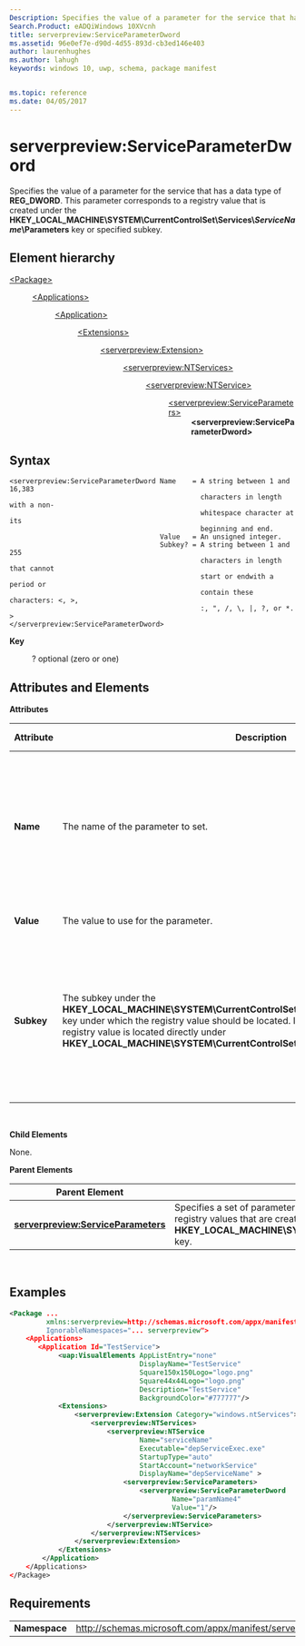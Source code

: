 ```yaml
---
Description: Specifies the value of a parameter for the service that has a data type of REG\_DWORD.
Search.Product: eADQiWindows 10XVcnh
title: serverpreview:ServiceParameterDword
ms.assetid: 96e0ef7e-d90d-4d55-893d-cb3ed146e403
author: laurenhughes
ms.author: lahugh
keywords: windows 10, uwp, schema, package manifest


ms.topic: reference
ms.date: 04/05/2017
---
```


# serverpreview:ServiceParameterDword


Specifies the value of a parameter for the service that has a data type of **REG\_DWORD**. This parameter corresponds to a registry value that is created under the **HKEY\_LOCAL\_MACHINE\\SYSTEM\\CurrentControlSet\\Services\\*ServiceName*\\Parameters** key or specified subkey.

## Element hierarchy

<dl>
<dt><a href="element-package.md">&lt;Package&gt;</a></dt>
<dd>
<dl>
<dt><a href="element-applications.md">&lt;Applications&gt;</a></dt>
<dd>
<dl>
<dt><a href="element-application.md">&lt;Application&gt;</a></dt>
<dd>
<dl>
<dt><a href="element-1-extensions.md">&lt;Extensions&gt;</a></dt>
<dd>
<dl>
<dt><a href="element-serverpreview-extension-manual.md">&lt;serverpreview:Extension&gt;</a></dt>
<dd>
<dl>
<dt><a href="element-serverpreview-ntservices-manual.md">&lt;serverpreview:NTServices&gt;</a></dt>
<dd>
<dl>
<dt><a href="element-serverpreview-ntservice-manual.md">&lt;serverpreview:NTService&gt;</a></dt>
<dd>
<dl>
<dt><a href="element-serverpreview-serviceparameters-manual.md">&lt;serverpreview:ServiceParameters&gt;</a></dt>
<dd><b>&lt;serverpreview:ServiceParameterDword&gt;</b></dd>
</dl>
</dd>
</dl>									
</dd>
</dl>									
</dd>
</dl>
</dd>
</dl>
</dd>
</dl>
</dd>
</dl>
</dd>
</dl>

## Syntax


```
<serverpreview:ServiceParameterDword Name    = A string between 1 and 16,383 
                                               characters in length with a non-
                                               whitespace character at its 
                                               beginning and end.
                                     Value   = An unsigned integer.
                                     Subkey? = A string between 1 and 255  
                                               characters in length that cannot  
                                               start or endwith a period or  
                                               contain these characters: <, >,  
                                               :, ", /, \, |, ?, or *. >
</serverpreview:ServiceParameterDword>
```

**Key**

          ? optional (zero or one)

## Attributes and Elements


**Attributes**

| Attribute  | Description                                                                                                                                                                                                                                                                                                                                      | Data type                                                                                                                                                 | Required | Default value |
|------------|--------------------------------------------------------------------------------------------------------------------------------------------------------------------------------------------------------------------------------------------------------------------------------------------------------------------------------------------------|-----------------------------------------------------------------------------------------------------------------------------------------------------------|----------|---------------|
| **Name**   | The name of the parameter to set.                                                                                                                                                                                                                                                                                                                | A string between 1 and 16,383 characters in length with a non-whitespace character at its beginning and end.                                              | Yes      |               |
| **Value**  | The value to use for the parameter.                                                                                                                                                                                                                                                                                                              | An unsigned integer.                                                                                                                                      | Yes      |               |
| **Subkey** | The subkey under the **HKEY\_LOCAL\_MACHINE\\SYSTEM\\CurrentControlSet\\Services\\*ServiceName*\\Parameters** key under which the registry value should be located. If you do not specify this attribute, the registry value is located directly under **HKEY\_LOCAL\_MACHINE\\SYSTEM\\CurrentControlSet\\Services\\*ServiceName*\\Parameters**. | A string between 1 and 255 characters in length that cannot start or end with a period or contain these characters: &lt;, &gt;, :, ", /, \\, |, ?, or \*. | No       |               |

 

**Child Elements**

None.

**Parent Elements**

| Parent Element                                                                            | Description                                                                                                                                                                                                                         |
|-------------------------------------------------------------------------------------------|-------------------------------------------------------------------------------------------------------------------------------------------------------------------------------------------------------------------------------------|
| [**serverpreview:ServiceParameters**](element-serverpreview-serviceparameters-manual.md) | Specifies a set of parameters to configure for the service. These parameters correspond to registry values that are created under the **HKEY\_LOCAL\_MACHINE\\SYSTEM\\CurrentControlSet\\Services\\*ServiceName*\\Parameters** key. |

 

## Examples


```XML
<Package ...
         xmlns:serverpreview=http://schemas.microsoft.com/appx/manifest/serverpreview/windows10"  
         IgnorableNamespaces="... serverpreview">
    <Applications>
       <Application Id="TestService">
            <uap:VisualElements AppListEntry="none" 
                                DisplayName="TestService" 
                                Square150x150Logo="logo.png" 
                                Square44x44Logo="logo.png" 
                                Description="TestService" 
                                BackgroundColor="#777777"/>
            <Extensions>
                <serverpreview:Extension Category="windows.ntServices">  
                    <serverpreview:NTServices>  
                        <serverpreview:NTService  
                                Name="serviceName"  
                                Executable="depServiceExec.exe"                  
                                StartupType="auto"  
                                StartAccount="networkService"  
                                DisplayName="depServiceName" >  
                            <serverpreview:ServiceParameters>  
                                <serverpreview:ServiceParameterDword  
                                        Name="paramName4" 
                                        Value="1"/>
                            </serverpreview:ServiceParameters>                      
                        </serverpreview:NTService> 
                    </serverpreview:NTServices>  
                </serverpreview:Extension>  
            </Extensions>
        </Application>
    </Applications>
</Package>
```

## Requirements


|               |                                                                    |
|---------------|--------------------------------------------------------------------|
| **Namespace** | http://schemas.microsoft.com/appx/manifest/serverpreview/windows10 |

 

 

 




